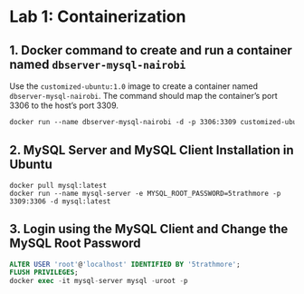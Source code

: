 # Lab 1: Containerization

## 1. Docker command to create and run a container named `dbserver-mysql-nairobi`

Use the `customized-ubuntu:1.0` image to create a container named `dbserver-mysql-nairobi`. The command should map the container’s port 3306 to the host’s port 3309.

```dockerfile
docker run --name dbserver-mysql-nairobi -d -p 3306:3309 customized-ubuntu:1.0
```

## 2. MySQL Server and MySQL Client Installation in Ubuntu

```shell
docker pull mysql:latest
docker run --name mysql-server -e MYSQL_ROOT_PASSWORD=5trathmore -p 3309:3306 -d mysql:latest
```

## 3. Login using the MySQL Client and Change the MySQL Root Password

```sql
ALTER USER 'root'@'localhost' IDENTIFIED BY '5trathmore';
FLUSH PRIVILEGES;
docker exec -it mysql-server mysql -uroot -p
```
